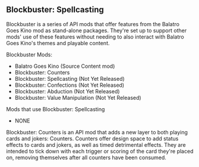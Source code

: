 ## Blockbuster: Spellcasting

Blockbuster is a series of API mods that offer features from the Balatro Goes Kino mod as stand-alone packages. They're set up to support other mods' use of these features without needing to also interact with Balatro Goes Kino's themes and playable content. 

Blockbuster Mods:
- Balatro Goes Kino (Source Content mod)
- Blockbuster: Counters 
- Blockbuster: Spellcasting (Not Yet Released)
- Blockbuster: Confections (Not Yet Released)
- Blockbuster: Abduction (Not Yet Released)
- Blockbuster: Value Manipulation (Not Yet Released)

Mods that use Blockbuster: Spellcasting
- NONE 


Blockbuster: Counters is an API mod that adds a new layer to both playing cards and jokers: Counters. Counters offer design space to add status effects to cards and jokers, as well as timed detrimental effects. They are intended to tick down with each trigger or scoring of the card they're placed on, removing themselves after all counters have been consumed. 
